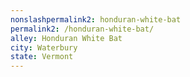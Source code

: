 ```yaml
---
﻿nonslashpermalink2: honduran-white-bat
permalink2: /honduran-white-bat/
alley: Honduran White Bat
city: Waterbury
state: Vermont
---
```

